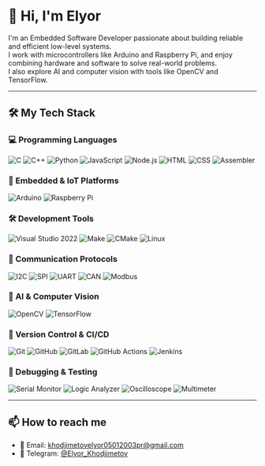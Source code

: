 # 👋 Hi, I'm Elyor


I'm an Embedded Software Developer passionate about building reliable and efficient low-level systems.  
I work with microcontrollers like Arduino and Raspberry Pi, and enjoy combining hardware and software to solve real-world problems.  
I also explore AI and computer vision with tools like OpenCV and TensorFlow.  

---

## 🛠️ My Tech Stack

### 💻 Programming Languages
![C](https://img.shields.io/badge/C-00599C?style=flat&logo=c&logoColor=white)
![C++](https://img.shields.io/badge/C++-00599C?style=flat&logo=c%2B%2B&logoColor=white)
![Python](https://img.shields.io/badge/Python-3776AB?style=flat&logo=python&logoColor=white)
![JavaScript](https://img.shields.io/badge/JavaScript-F7DF1E?style=flat&logo=javascript&logoColor=black)
![Node.js](https://img.shields.io/badge/Node.js-339933?style=flat&logo=nodedotjs&logoColor=white)
![HTML](https://img.shields.io/badge/HTML5-E34F26?style=flat&logo=html5&logoColor=white)
![CSS](https://img.shields.io/badge/CSS3-1572B6?style=flat&logo=css3&logoColor=white)
![Assembler](https://img.shields.io/badge/Assembler-000000?style=flat)

### 🤖 Embedded & IoT Platforms
![Arduino](https://img.shields.io/badge/Arduino-00979D?style=flat&logo=arduino&logoColor=white)
![Raspberry Pi](https://img.shields.io/badge/Raspberry%20Pi-A22846?style=flat&logo=raspberrypi&logoColor=white)

### 🛠️ Development Tools
![Visual Studio 2022](https://img.shields.io/badge/Visual%20Studio%202022-5C2D91?style=flat&logo=visualstudio&logoColor=white)
![Make](https://img.shields.io/badge/Make-3776AB?style=flat)
![CMake](https://img.shields.io/badge/CMake-064F8C?style=flat&logo=cmake&logoColor=white)
![Linux](https://img.shields.io/badge/Linux-FCC624?style=flat&logo=linux&logoColor=black)

### 📡 Communication Protocols
![I2C](https://img.shields.io/badge/I2C-000000?style=flat)
![SPI](https://img.shields.io/badge/SPI-000000?style=flat)
![UART](https://img.shields.io/badge/UART-000000?style=flat)
![CAN](https://img.shields.io/badge/CAN-000000?style=flat)
![Modbus](https://img.shields.io/badge/Modbus-00599C?style=flat)

### 🧠 AI & Computer Vision
![OpenCV](https://img.shields.io/badge/OpenCV-5C3EE8?style=flat&logo=opencv&logoColor=white)
![TensorFlow](https://img.shields.io/badge/TensorFlow-FF6F00?style=flat&logo=tensorflow&logoColor=white)

### 🔄 Version Control & CI/CD
![Git](https://img.shields.io/badge/Git-F05032?style=flat&logo=git&logoColor=white)
![GitHub](https://img.shields.io/badge/GitHub-181717?style=flat&logo=github&logoColor=white)
![GitLab](https://img.shields.io/badge/GitLab-FC6D26?style=flat&logo=gitlab&logoColor=white)
![GitHub Actions](https://img.shields.io/badge/GitHub%20Actions-2088FF?style=flat&logo=githubactions&logoColor=white)
![Jenkins](https://img.shields.io/badge/Jenkins-D24939?style=flat&logo=jenkins&logoColor=white)

### 🧪 Debugging & Testing
![Serial Monitor](https://img.shields.io/badge/Serial%20Monitor-000000?style=flat)
![Logic Analyzer](https://img.shields.io/badge/Logic%20Analyzer-000000?style=flat)
![Oscilloscope](https://img.shields.io/badge/Oscilloscope-000000?style=flat)
![Multimeter](https://img.shields.io/badge/Multimeter-000000?style=flat)

---

## 📫 How to reach me

- 📧 Email: khodjimetovelyor05012003pr@gmail.com  
- 💬 Telegram: [@Elyor_Khodjimetov](https://t.me/Elyor_Khodjimetov)
